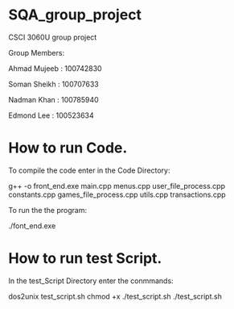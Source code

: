 # SQA_group_project
CSCI 3060U group project

Group Members:

Ahmad Mujeeb : 100742830

Soman Sheikh : 100707633

Nadman Khan :  100785940

Edmond Lee   : 100523634


# How to run Code.
To compile the code enter in the Code Directory:

 g++ -o front_end.exe main.cpp menus.cpp user_file_process.cpp constants.cpp games_file_process.cpp utils.cpp transactions.cpp 



To run the the program:

./font_end.exe

# How to run test Script.

In the test_Script Directory enter the conmmands:

dos2unix test_script.sh
chmod +x ./test_script.sh
./test_script.sh


